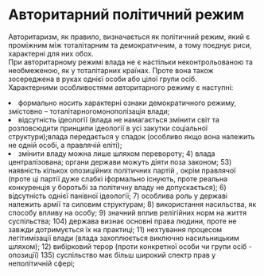 # Авторитарний політичний режим

Авторитаризм, як правило, визначається як політичний режим, який є проміжним між
тоталітарним та демократичним, а тому поєднує риси, характерні для них обох.       
При авторитарному режимі влада не є настільки неконтрольованою та необмеженою, як у
тоталітарних країнах. Проте вона також зосереджена в руках однієї особи або цілої групи
осіб.       
Характерними особливостями авторитарного режиму є наступні:         
<li>формально носить характерні ознаки демократичного режиму, змістовно –
тоталітарногомонополізація влади;
<li>відсутність ідеології (влада не намагається змінити світ та розповсюдити принципи
ідеології в усі закутки соціальної структури);влада передається у спадок (особливо якщо
вона належить не одній особі, а правлячій еліті);
<li>змінити владу можна лише шляхом перевороту;
4) влада централізована; органи держави можуть діяти поза законом;
53) наявність кількох опозиційних політичних партій , окрім правлячої (проте ці партії
дуже слабкі іформально існують, проте реальна конкуренція у боротьбі за політичну владу
не допускається);
6) відсутність однієї панівної ідеології;
7) особлива роль у державі належить армії та силовим структурам;
8) використання насильства, як способу впливу на особу;
9) значний вплив релігійних норм на життя суспільства;
104) держава визнає основні права людини, проте не завжди дотримується їх на практиці;
11) нехтування процесом легітимізації влади (влада захоплюється виключно
насильницьким шляхом);
12) вибірковий терор (проти конкретної особи чи групи осіб - опозиції)
135) суспільство має більш широкий спектр прав у неполітичній сфері;
